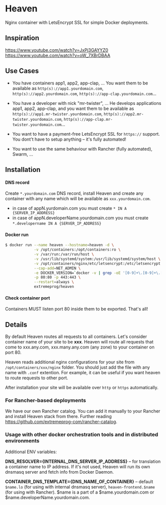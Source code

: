 # Heaven
Nginx container with LetsEncrypt SSL for simple Docker deployments.

## Inspiration
https://www.youtube.com/watch?v=JxPj3GAYYZ0 https://www.youtube.com/watch?v=oW_7XBrDBAA

## Use Cases

- You have containers app1, app2, app-clap, ... You want them to be available as `http(s)://app1.yourdomain.com`, `http(s)://app2.yourdomain.com`, `http(s)://app-clap.yourdomain.com`...

- You have a developer with nick "mr-twister", ... He develops applications app1, app2, app-clap, and you want them to be available as `http(s)://app1.mr-twister.yourdomain.com`, `http(s)://app2.mr-twister.yourdomain.com`, `http(s)://app-clap.mr-twister.yourdomain.com`...

- You want to have a payment-free LetsEncrypt SSL for `https://` support. You dont't have to setup anything – it's fully automated!

- You want to use the same behaviour with Rancher (fully automated), Swarm, ... 


## Installation

#### DNS record
Create `*.yourdomain.com` DNS record, install Heaven and create any container with any name which will be available as `xxx.yourdomain.com`.
  - in case of appN.yurdomain.com you must create `* IN A {SERVER_IP_ADDRESS}`
  - in case of appN.developerName.yourdomain.com you must create `*.developername IN A {SERVER_IP_ADDRESS}`

#### Docker run

```bash
$ docker run --name heaven --hostname=heaven -d \
             -v /opt/containers:/opt/containers:ro \
             -v /var/run:/var/run/host \
             -v /usr/lib/systemd/system:/usr/lib/systemd/system/host \
             -v /opt/containers/nginx/etc/letsencrypt:/etc/letsencrypt \
             --cap-add=NET_ADMIN \
             -e DOCKER_VERSION=`docker -v | grep -oE '[0-9]+\.[0-9]+\.[0-9]+'` \
             -p 80:80 -p 443:443 \
             --restart=always \
             extremeprog/heaven                       
```

#### Check container port
Containers MUST listen port 80 inside them to be exported. That's all!

## Details
By default Heaven routes all requests to all containers. Let's consider container name of your site to be **xxx**.
Heaven will route all requests that come to xxx.any.com, xxx.many.any.com (any zone) to your container on port 80.

Heaven reads additional nginx configurations for your site from `/opt/containers/xxx/nginx` folder. You should just add the file with any name with `.conf` extention. For example, it can be useful if you want heaven to route requests to other port.

After installation your site will be available over `http` or `https` automatically.

### For Rancher-based deployments
We have our own Rancher catalog. You can add it manually to your Rancher and install Heaven stack from there. Further reading https://github.com/extremeprog-com/rancher-catalog.

### Usage with other docker orchestration tools and in distributed environments

Additional ENV variables:

**DNS_RESOLVER={INTERNAL_DNS_SERVER_IP_ADDRESS}** – for translation a container name to IP address. If it's not used, Heaven will run its own dnsmasq server and fetch info from Docker Daemon.

**CONTAINER_DNS_TEMPLATE={DNS_NAME_OF_CONTAINER}** – default `$name.lo` (for using with internal dnsmasq server), `heaven-frontend.$name` (for using with Rancher). $name is a part of a $name.yourdomain.com or $name.developerName.yourdomain.com. 

